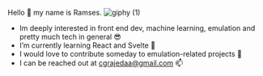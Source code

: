 Hello 👋 my name is Ramses.
![giphy (1)](https://user-images.githubusercontent.com/39100042/209718623-4a7110ca-1146-4bf8-9c20-00cbf8e38d22.gif) 

- Im deeply interested in front end dev, machine learning, emulation and pretty much tech in general 😎
- I’m currently learning React and Svelte 🌱 
- I would love to contribute someday to emulation-related projects 🤞
- I can be reached out at cgrajedaa@gmail.com 📫 

<!---
charlietud/charlietud is a ✨ special ✨ repository because its `README.md` (this file) appears on your GitHub profile.
You can click the Preview link to take a look at your changes.
--->
